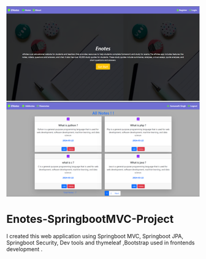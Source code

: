 <img src="https://github.com/Somanath-Singh/Enotes-SpringbootMVC-Project/blob/main/home-page.png" alt="img not supported " >
<img src="https://github.com/Somanath-Singh/Enotes-SpringbootMVC-Project/blob/main/index-page.png" alt="img not supported " >

# Enotes-SpringbootMVC-Project
I created this web application using Springboot MVC, Springboot JPA, Springboot Security, Dev tools and thymeleaf ,Bootstrap used in frontends development . 
